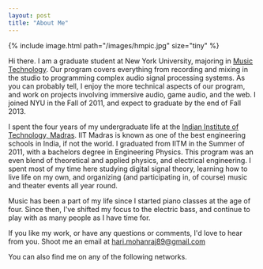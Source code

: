 ```yaml
---
layout: post
title: "About Me"
---
```


{% include image.html path="/images/hmpic.jpg" size="tiny" %}

Hi there. I am a graduate student at New York University, majoring in
<a href="http://steinhardt.nyu.edu/music/technology/" target="_blank">Music
Technology</a>. Our program covers everything from recording and mixing in the
studio to programming complex audio signal processing systems. As you can
probably tell, I enjoy the more technical aspects of our program, and work on
projects involving immersive audio, game audio, and the web. I joined NYU in the
Fall of 2011, and expect to graduate by the end of Fall 2013.

I spent the four years of my undergraduate life at the
<a href="http://www.iitm.ac.in" target="_blank">Indian Institute of Technology,
Madras</a>. IIT Madras is known as one of the best engineering schools in India,
if not the world. I graduated from IITM in the Summer of 2011, with a bachelors
degree in Engineering Physics. This program was an even blend of theoretical and
applied physics, and electrical engineering. I spent most of my time here
studying digital signal theory, learning how to live life on my own, and
organizing (and participating in, of course) music and theater events all year
round.

Music has been a part of my life since I started piano classes at the age of
four. Since then, I've shifted my focus to the electric bass, and continue to
play with as many people as I have time for.

If you like my work, or have any questions or comments, I'd love to hear from
you. Shoot me an email at <a href="mailto:hari.mohanraj89@gmail.com"
target="_blank">hari.mohanraj89@gmail.com</a>

You can also find me on any of the following networks.

<a href="http://www.twitter.com/{{ site.twitter_username }}" target="_blank">
  <i class="fa fa-twitter fa-2x"></i>
</a>
<a href="http://www.github.com/{{ site.github_username }}" target="_blank">
  <i class="fa fa-github fa-2x"></i>
</a>
<a href="http://www.youtube.com/{{ site.youtube_username }}" target="_blank">
  <i class="fa fa-youtube fa-2x"></i>
</a>
<a href="http://www.soundcloud.com/{{ site.soundcloud_username }}" target="_blank">
  <i class="fa fa-soundcloud fa-2x"></i>
</a>
